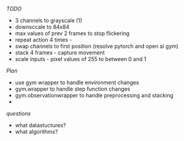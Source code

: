 *TODO*

- 3 channels to grayscale (1)
- downsccale to 84x84
- max values of prev 2 frames to stop flickering
- repeat action 4 times - 
- swap channels to first position (resolve pytorch and open ai gym)
- stack 4 frames - capture movement 
- scale inputs - pixel values of 255 to between 0 and 1


*Plan*
- use gym wrapper to handle environment changes
- gym.wrapper to handle step function changes
- gym.observationwrapper to handle preprocessing and stacking
-

*questions*
- what datastuctures?
- what algorithms?
